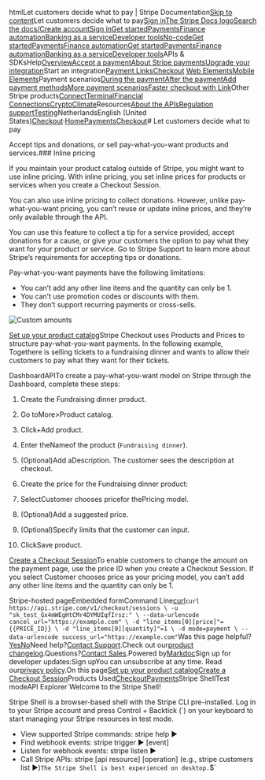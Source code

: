 htmlLet customers decide what to pay | Stripe Documentation[Skip to content](#main-content)Let customers decide what to pay[Sign in](https://dashboard.stripe.com/login?redirect=https%3A%2F%2Fdocs.stripe.com%2Fpayments%2Fcheckout%2Fpay-what-you-want)[The Stripe Docs logo](/)[Search the docs/](#)[Create account](https://dashboard.stripe.com/register)[Sign in](https://dashboard.stripe.com/login?redirect=https%3A%2F%2Fdocs.stripe.com%2Fpayments%2Fcheckout%2Fpay-what-you-want)[Get started](/get-started)[Payments](/payments)[Finance automation](/finance-automation)[Banking as a service](/financial-services)[Developer tools](/development)[No-code](/no-code)[Get started](/get-started)[Payments](/payments)[Finance automation](/finance-automation)[](#)[Get started](/get-started)[Payments](/payments)[Finance automation](/finance-automation)[Banking as a service](/financial-services)[Developer tools](/development)[](#)APIs & SDKsHelp[Overview](/docs/payments)[Accept a payment](#)[About Stripe payments](#)[Upgrade your integration](/docs/payments/upgrades)Start an integration[Payment Links](#)[Checkout](#)
[Web Elements](#)[Mobile Elements](#)Payment scenarios[During the payment](#)[After the payment](#)[Add payment methods](#)[More payment scenarios](#)[Faster checkout with Link](#)Other Stripe products[Connect](#)[Terminal](#)[Financial Connections](#)[Crypto](#)[Climate](#)Resources[About the APIs](#)[Regulation support](#)[Testing](/docs/testing)NetherlandsEnglish (United States)[](#)[](#)[Checkout](/payments/checkout)·[Home](/docs)[Payments](/docs/payments)[Checkout](/docs/payments/checkout)# Let customers decide what to pay

Accept tips and donations, or sell pay-what-you-want products and services.### Inline pricing

If you maintain your product catalog outside of Stripe, you might want to use inline pricing. With inline pricing, you set inline prices for products or services when you create a Checkout Session.

You can also use inline pricing to collect donations. However, unlike pay-what-you-want pricing, you can’t reuse or update inline prices, and they’re only available through the API.

You can use this feature to collect a tip for a service provided, accept donations for a cause, or give your customers the option to pay what they want for your product or service. Go to Stripe Support to learn more about Stripe’s requirements for accepting tips or donations.

Pay-what-you-want payments have the following limitations:

- You can’t add any other line items and the quantity can only be 1.
- You can’t use promotion codes or discounts with them.
- They don’t support recurring payments or cross-sells.

![Custom amounts](https://b.stripecdn.com/docs-statics-srv/assets/custom-amount.90b3e073081926616cbb75df7f4a145d.png)

[Set up your product catalog](#product-catalog)Stripe Checkout uses Products and Prices to structure pay-what-you-want payments. In the following example, Togethere is selling tickets to a fundraising dinner and wants to allow their customers to pay what they want for their tickets.

DashboardAPITo create a pay-what-you-want model on Stripe through the Dashboard, complete these steps:

1. Create the Fundraising dinner product.

  1. Go toMore>Product catalog.
  2. Click+Add product.
  3. Enter theNameof the product (`Fundraising dinner`).
  4. (Optional)Add aDescription. The customer sees the description at checkout.


2. Create the price for the Fundraising dinner product:

  1. SelectCustomer chooses pricefor thePricing model.
  2. (Optional)Add a suggested price.
  3. (Optional)Specify limits that the customer can input.
  4. ClickSave product.



[Create a Checkout Session](#create-checkout-session)To enable customers to change the amount on the payment page, use the price ID when you create a Checkout Session. If you select Customer chooses price as your pricing model, you can’t add any other line items and the quantity can only be 1.

Stripe-hosted pageEmbedded formCommand Line[curl](#)`curl https://api.stripe.com/v1/checkout/sessions \
  -u "sk_test_Gx4mWEgHtCMr4DYMUIqfIrsz:" \
  --data-urlencode cancel_url="https://example.com" \
  -d "line_items[0][price]"={{PRICE_ID}} \
  -d "line_items[0][quantity]"=1 \
  -d mode=payment \
  --data-urlencode success_url="https://example.com"`Was this page helpful?[Yes](#)[No](#)Need help?[Contact Support](https://support.stripe.com/).Check out our[product changelog](https://stripe.com/blog/changelog).Questions?[Contact Sales](https://stripe.com/contact/sales).Powered by[Markdoc](https://markdoc.dev)Sign up for developer updates:Sign upYou can unsubscribe at any time. Read our[privacy policy](https://stripe.com/privacy).On this page[Set up your product catalog](#product-catalog)[Create a Checkout Session](#create-checkout-session)Products Used[Checkout](/payments/checkout)[Payments](/payments)Stripe ShellTest modeAPI Explorer[](https://stripe.com/docs/stripe-cli#install)`Welcome to the Stripe Shell!

Stripe Shell is a browser-based shell with the Stripe CLI pre-installed. Log in to your
Stripe account and press Control + Backtick (`) on your keyboard to start managing your Stripe
resources in test mode.

- View supported Stripe commands: stripe help ▶️
- Find webhook events: stripe trigger ▶️ [event]
- Listen for webhook events: stripe listen ▶
- Call Stripe APIs: stripe [api resource] [operation] (e.g., stripe customers list ▶️)`The Stripe Shell is best experienced on desktop.`$`
